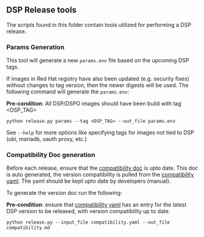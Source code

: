## DSP Release tools

The scripts found in this folder contain tools utilized for performing a DSP release. 

### Params Generation
This tool will generate a new `params.env` file based on the upcoming DSP tags. 

If images in Red Hat registry have also been updated (e.g. security fixes) without changes to tag version, then the newer 
digests will be used. The following command will generate the `params.env`: 

**Pre-condition**: All DSP/DSPO images should have been build with tag <DSP_TAG>
```
python release.py params --tag <DSP_TAG> --out_file params.env
```

See `--help` for more options like specifying tags for images not tied to DSP (ubi, mariadb, oauth proxy, etc.)

### Compatibility Doc generation
Before each release, ensure that the [compatibility doc] is upto date. This doc is auto generated, the version compatibility 
is pulled from the [compatibility yaml]. The yaml should be kept upto date by developers (manual).

To generate the version doc run the following: 

**Pre-condition**: ensure that [compatibility yaml] has an entry for the latest DSP version to be released, with version 
compatibility up to date.

```
python release.py --input_file compatibility.yaml --out_file compatibility.md
```


[compatibility doc]: ../../docs/release/compatibility.md
[compatibility yaml]: ../../docs/release/compatibility.yaml
